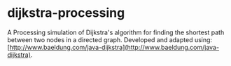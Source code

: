 # dijkstra-processing
A Processing simulation of Dijkstra's algorithm for finding the  shortest path between two nodes in a directed graph.  Developed and adapted using: [http://www.baeldung.com/java-dijkstra](http://www.baeldung.com/java-dijkstra).
